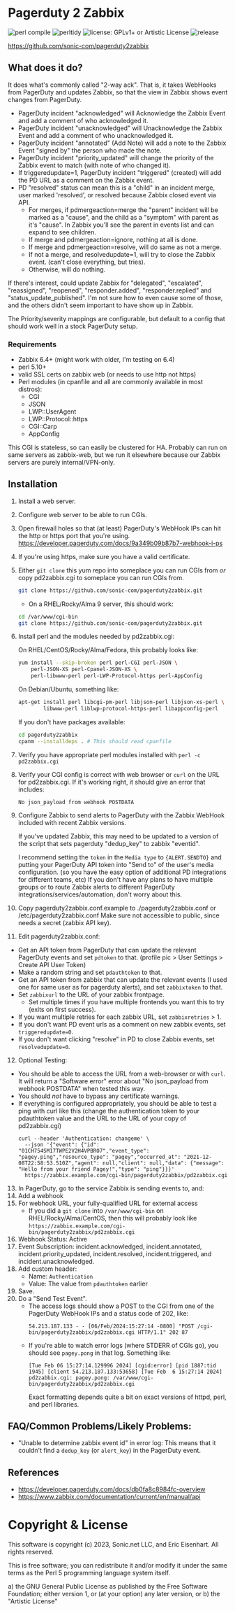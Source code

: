 # Pagerduty 2 Zabbix

![perl compile](https://github.com/sonic-com/pagerduty2zabbix/actions/workflows/perlcompile.yml/badge.svg)
![perltidy](https://github.com/sonic-com/pagerduty2zabbix/actions/workflows/perltidy.yml/badge.svg)
![license: GPLv1+ or Artistic License](https://img.shields.io/badge/license-GPLv1%2B%20or%20Artistic%20License-green)
![release](https://img.shields.io/github/v/release/sonic-com/pagerduty2zabbix?display_name=tag)

https://github.com/sonic-com/pagerduty2zabbix

## What does it do?

It does what's commonly called "2-way ack". That is, it takes WebHooks from
PagerDuty and updates Zabbix, so that the view in Zabbix shows event changes
from PagerDuty.

- PagerDuty incident "acknowledged" will Acknowledge the Zabbix Event and
  add a comment of who acknowledged it.
- PagerDuty incident "unacknowledged" will Unacknowledge the Zabbix Event
  and add a comment of who unacknowledged it.
- PagerDuty incident "annotated" (Add Note) will add a note to the Zabbix
  Event "signed by" the person who made the note.
- PagerDuty incident "priority_updated" will change the priority of the
  Zabbix event to match (with note of who changed it).
- If triggeredupdate=1, PagerDuty incident "triggered" (created) will add
  the PD URL as a comment on the Zabbix event.
- PD "resolved" status can mean this is a "child" in an incident merge,
  user marked 'resolved', or resolved because Zabbix closed event via API.
  - For merges, if pdmergeaction=merge the "parent" incident will be
    marked as a "cause", and the child as a "symptom" with parent as
    it's "cause". In Zabbix you'll see the parent in events list and
    can expand to see children.
  - If merge and pdmergeaction=ignore, nothing at all is done.
  - If merge and pdmergeaction=resolve, will do same as not a merge.
  - If not a merge, and resolvedupdate=1, will try to close the
    Zabbix event.  (can't close everything, but tries).
  - Otherwise, will do nothing.

If there's interest, could update Zabbix for "delegated", "escalated",
"reassigned", "reopened", "responder.added", "responder.replied" and
"status_update_published".  I'm not sure how to even cause some of those,
and the others didn't seem important to have show up in Zabbix.

The Priority/severity mappings are configurable, but default to a config
that should work well in a stock PagerDuty setup.

### Requirements
- Zabbix 6.4+ (might work with older, I'm testing on 6.4)
- perl 5.10+
- valid SSL certs on zabbix web (or needs to use http not https)
- Perl modules (in cpanfile and all are commonly available in most distros):
  - CGI
  - JSON
  - LWP::UserAgent
  - LWP::Protocol::https
  - CGI::Carp
  - AppConfig

This CGI is stateless, so can easily be clustered for HA. Probably can run
on same servers as zabbix-web, but we run it elsewhere because our Zabbix
servers are purely internal/VPN-only.

## Installation

1. Install a web server.
2. Configure web server to be able to run CGIs.
3. Open firewall holes so that (at least) PagerDuty's WebHook IPs can hit
   the http or https port that you're using. https://developer.pagerduty.com/docs/9a349b09b87b7-webhook-i-ps
4. If you're using https, make sure you have a valid certificate.
5. Either `git clone` this yum repo into someplace you can run CGIs from
   _or_ copy pd2zabbix.cgi to someplace you can run CGIs from.
   ```bash
   git clone https://github.com/sonic-com/pagerduty2zabbix.git
   ```
   * On a RHEL/Rocky/Alma 9 server, this should work:
    ```bash
    cd /var/www/cgi-bin
    git clone https://github.com/sonic-com/pagerduty2zabbix.git
    ```
6. Install perl and the modules needed by pd2zabbix.cgi:

   On RHEL/CentOS/Rocky/Alma/Fedora, this probably looks like:
   ```bash
   yum install --skip-broken perl perl-CGI perl-JSON \
       perl-JSON-XS perl-Cpanel-JSON-XS \
       perl-libwww-perl perl-LWP-Protocol-https perl-AppConfig
   ```

   On Debian/Ubuntu, something like:
   ```bash
   apt-get install perl libcgi-pm-perl libjson-perl libjson-xs-perl \
           libwww-perl liblwp-protocol-https-perl libappconfig-perl
   ```

   If you don't have packages available:
   ```bash
   cd pagerduty2zabbix
   cpanm --installdeps . # This should read cpanfile
   ```
7. Verify you have appropriate perl modules installed with `perl -c pd2zabbix.cgi`
8. Verify your CGI config is correct with web browser or `curl` on the URL for
   pd2zabbix.cgi. If it's working right, it should give an error that includes:
   ```
   No json_payload from webhook POSTDATA
   ```
9. Configure Zabbix to send alerts to PagerDuty with the Zabbix WebHook included with recent Zabbix versions.

   If you've updated Zabbix, this may need to be updated to a version of
   the script that sets pagerduty "dedup_key" to zabbix "eventid".

   I recommend setting the `token` in the `Media type` to `{ALERT.SENDTO}`
   and putting your PagerDuty API token into "Send to" of the user's media
   configuration. (so you have the easy option of additional PD integrations for different teams, etc)
   If you don't have any plans to have multiple groups or to route Zabbix
   alerts to different PagerDuty integrations/services/automation, don't
   worry about this.
10. Copy pagerduty2zabbix.conf.example to ./pagerduty2zabbix.conf or /etc/pagerduty2zabbix.conf
   Make sure not accessible to public, since needs a secret (zabbix API key).
11. Edit pagerduty2zabbix.conf:
   - Get an API token from PagerDuty that can update the relevant PagerDuty events and set `pdtoken` to that.
     (profile pic > User Settings > Create API User Token)
   - Make a random string and set `pdauthtoken` to that.
   - Get an API token from zabbix that can update the relevant events (I
     used one for same user as for pagerduty alerts), and set `zabbixtoken`
     to that.
   - Set `zabbixurl` to the URL of your zabbix frontpage.
     - Set multiple times if you have multiple frontends you want this to try (exits on first success).
   - If you want multiple retries for each zabbix URL, set `zabbixretries` > 1.
   - If you don't want PD event urls as a comment on new zabbix events, set `triggeredupdate=0`.
   - If you don't want clicking "resolve" in PD to close Zabbix events, set `resolvedupdate=0`.
12. Optional Testing:
   - You should be able to access the URL from a web-browser or with `curl`.
     It will return a "Software error" error about "No json_payload from webhook POSTDATA"
     when tested this way.
   - You should _not_ have to bypass any certificate warnings.
   - If everything is configured appropriately, you should be able to test a
     ping with curl like this (change the authentication token to your pdauthtoken
     value and the URL to the URL of your copy of pd2zabbix.cgi)
     ```
     curl --header 'Authentication: changeme' \
       --json '{"event": {"id": "01CH754SM17TWPE2V2H4VPBRO7","event_type": "pagey.ping","resource_type": "pagey","occurred_at": "2021-12-08T22:58:53.510Z","agent": null,"client": null,"data": {"message": "Hello from your friend Pagey!","type": "ping"}}}'
       https://zabbix.example.com/cgi-bin/pagerduty2zabbix/pd2zabbix.cgi
     ```
13. In PagerDuty, go to the service Zabbix is sending events to, and:
   1. Add a webhook
   2. For webhook URL, your fully-qualified URL for external access
      - If you did a `git clone` into `/var/www/cgi-bin` on
        RHEL/Rocky/Alma/CentOS, then this will probably look like
        `https://zabbix.example.com/cgi-bin/pagerduty2zabbix/pd2zabbix.cgi`
   3. Webhook Status: Active
   4. Event Subscription: incident.acknowledged, incident.annotated,
      incident.priority_updated, incident.resolved, incident.triggered,
      and incident.unacknowledged.
   5. Add custom header:
      - Name: `Authentication`
      - Value: The value from `pdauthtoken` earlier
   6. Save.
   7. Do a "Send Test Event".
      - The access logs should show a POST to the CGI from one of the
        PagerDuty WebHook IPs and a status code of 202, like:
        ```
        54.213.187.133 - - [06/Feb/2024:15:27:14 -0800] "POST /cgi-bin/pagerduty2zabbix/pd2zabbix.cgi HTTP/1.1" 202 87
        ```
      - If you're able to watch error logs (where STDERR of CGIs go), you should see `pagey.pong` in that
        log. Something like:
        ```
        [Tue Feb 06 15:27:14.129996 2024] [cgid:error] [pid 1887:tid 1945] [client 54.213.187.133:53658] [Tue Feb  6 15:27:14 2024] pd2zabbix.cgi: pagey.pong: /var/www/cgi-bin/pagerduty2zabbix/pd2zabbix.cgi
        ```
        Exact formatting depends quite a bit on exact versions of httpd,
        perl, and perl libraries.

## FAQ/Common Problems/Likely Problems:

- "Unable to determine zabbix event id" in error log:
  This means that it couldn't find a `dedup_key` (or `alert_key`) in the PagerDuty event.

## References

- <https://developer.pagerduty.com/docs/db0fa8c8984fc-overview>
- <https://www.zabbix.com/documentation/current/en/manual/api>

# Copyright & License

This software is copyright (c) 2023, Sonic.net LLC, and Eric Eisenhart.  All rights reserved.

This is free software; you can redistribute it and/or modify it under
the same terms as the Perl 5 programming language system itself.

 a) the GNU General Public License as published by the Free
    Software Foundation; either version 1, or (at your option) any
       later version, or
 b) the "Artistic License"
